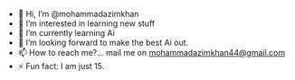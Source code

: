 - 👋 Hi, I’m @mohammadazimkhan
- 👀 I’m interested in learning new stuff
- 🌱 I’m currently learning Ai
- 💞️ I’m looking forward to make the best Ai out.
- 📫 How to reach me?... mail me on mohammadazimkhan44@gmail.com
- ⚡ Fun fact: I am just 15.

<!---
mohammadazimkhan/mohammadazimkhan is a ✨ special ✨ repository because its `README.md` (this file) appears on your GitHub profile.
You can click the Preview link to take a look at your changes.
--->
